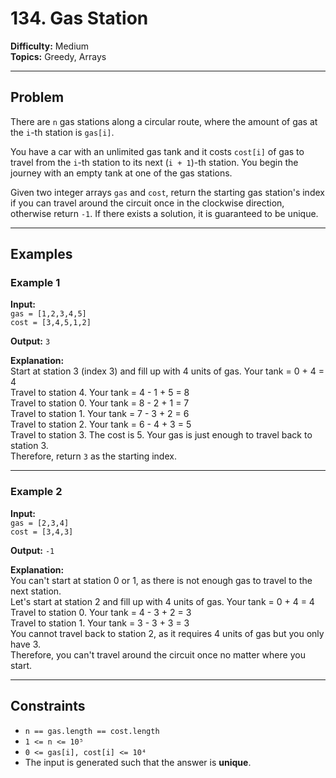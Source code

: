 # 134. Gas Station

**Difficulty:** Medium  
**Topics:** Greedy, Arrays  

---

## Problem

There are `n` gas stations along a circular route, where the amount of gas at the `i`-th station is `gas[i]`.

You have a car with an unlimited gas tank and it costs `cost[i]` of gas to travel from the `i`-th station to its next (`i + 1`)-th station. You begin the journey with an empty tank at one of the gas stations.

Given two integer arrays `gas` and `cost`, return the starting gas station's index if you can travel around the circuit once in the clockwise direction, otherwise return `-1`. If there exists a solution, it is guaranteed to be unique.

---

## Examples

### Example 1

**Input:**  
`gas = [1,2,3,4,5]`  
`cost = [3,4,5,1,2]`  

**Output:** `3`  

**Explanation:**  
Start at station 3 (index 3) and fill up with 4 units of gas. Your tank = 0 + 4 = 4  
Travel to station 4. Your tank = 4 - 1 + 5 = 8  
Travel to station 0. Your tank = 8 - 2 + 1 = 7  
Travel to station 1. Your tank = 7 - 3 + 2 = 6  
Travel to station 2. Your tank = 6 - 4 + 3 = 5  
Travel to station 3. The cost is 5. Your gas is just enough to travel back to station 3.  
Therefore, return `3` as the starting index.

---

### Example 2

**Input:**  
`gas = [2,3,4]`  
`cost = [3,4,3]`  

**Output:** `-1`  

**Explanation:**  
You can't start at station 0 or 1, as there is not enough gas to travel to the next station.  
Let's start at station 2 and fill up with 4 units of gas. Your tank = 0 + 4 = 4  
Travel to station 0. Your tank = 4 - 3 + 2 = 3  
Travel to station 1. Your tank = 3 - 3 + 3 = 3  
You cannot travel back to station 2, as it requires 4 units of gas but you only have 3.  
Therefore, you can't travel around the circuit once no matter where you start.

---

## Constraints

- `n == gas.length == cost.length`  
- `1 <= n <= 10⁵`  
- `0 <= gas[i], cost[i] <= 10⁴`  
- The input is generated such that the answer is **unique**.
